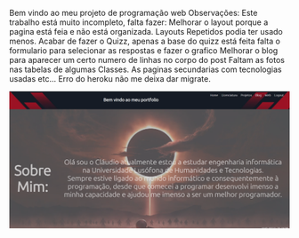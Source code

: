 Bem vindo ao meu projeto de programação web
Observações: Este trabalho está muito incompleto, falta fazer:
Melhorar o layout porque a pagina está feia e não está organizada.
Layouts Repetidos podia ter usado menos.
Acabar de fazer o Quizz, apenas a base do quizz está feita falta o formulario para selecionar as respostas e fazer o grafico
Melhorar o blog para aparecer um certo numero de linhas no corpo do post
Faltam as fotos nas tabelas de algumas Classes.
As paginas secundarias com tecnologias usadas etc...
 Erro do heroku não me deixa dar migrate.
 
![](README.png?raw=true "Pagina")
